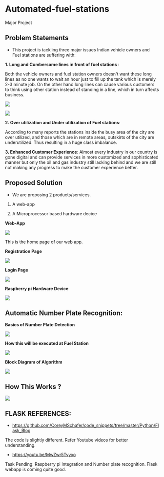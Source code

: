 # Automated-fuel-stations
Major Project

## Problem Statements

- This project is tackling three major issues Indian vehicle owners and Fuel
stations are suffering with:

**1. Long and Cumbersome lines in front of fuel stations** :

Both the vehicle owners and fuel station owners doesn't want these long lines as
no one wants to wait an hour just to fill up the tank which is merely 2-3 minute
job. On the other hand long lines can cause various customers to think using
other station instead of standing in a line, which in turn affects business.

![](images/jam.jpg)

![](images/delhicars.jpg)

**2. Over utilization and Under utilization of Fuel stations**:

According to many reports the stations inside the busy area of the city are over
utilized, and those which are in remote areas, outskirts of the city are
underutilized. Thus resulting in a huge class imbalance. 

**3. Enhanced Customer Experience**:
Almost every industry in our country is gone digital and can provide services in
more customized and sophisticated manner but only the oil and gas industry
still lacking behind and we are still not making any progress to make the
customer experience better.

## Proposed Solution

- We are proposing 2 products/services.

1. A web-app

2. A Microprocessor based hardware decice

**Web-App**

![](images/home.png)

This is the home page of our web app.


**Registration Page**

![](images/register-web.PNG)

**Login Page**

![](images/login-web.PNG)


**Raspberry pi Hardware Device**

![](images/circuit.jpeg)



## Automatic Number Plate Recognition:


**Basics of Number Plate Detection**

![](images/anpr.png)

**How this will be executed at Fuel Station**

![](images/anpr2.jpg)

**Block Diagram of Algorithm**

![](images/anpr-block.png)


## How This Works ?

![](images/block-webapp.png)







## FLASK REFERENCES:

- https://github.com/CoreyMSchafer/code_snippets/tree/master/Python/Flask_Blog

The code is slightly different. Refer Youtube videos for better understanding.

- https://youtu.be/MwZwr5Tvyxo

Task Pending: Raspberry pi Integration and Number plate recognition.
Flask webapp is coming quite good.
